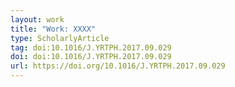 ```yaml
---
layout: work
title: "Work: XXXX"
type: ScholarlyArticle
tag: doi:10.1016/J.YRTPH.2017.09.029
doi: doi:10.1016/J.YRTPH.2017.09.029
url: https://doi.org/10.1016/J.YRTPH.2017.09.029
---
```

